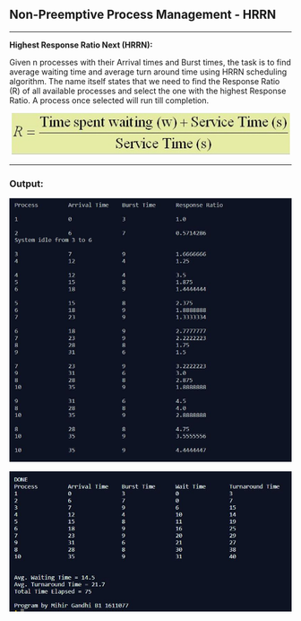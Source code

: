 ## Non-Preemptive Process Management - HRRN

-----------------------------------------
**Highest Response Ratio Next (HRRN):**

Given n processes with their Arrival times and Burst times, the task is to find average waiting time and average turn around time using HRRN scheduling algorithm. The name itself states that we need to find the Response Ratio (R) of all available processes and select the one with the highest Response Ratio. A process once selected will run till completion.

<p align="center">
    <img src="./hrrn.png">
</p>

------------------------------------------
### Output:

<p align="center">
    <img src="./output/1.jpg">
</p>

<p align="center">
    <img src="./output/2.jpg">
</p>


